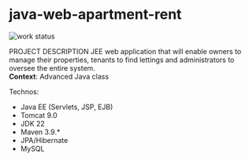 # java-web-apartment-rent

![work status](https://img.shields.io/badge/work-on%20progress-red.svg)

PROJECT DESCRIPTION
JEE web application that will enable owners to manage their properties, tenants to find lettings and administrators to oversee the entire system.  
**Context**: Advanced Java class

Technos:
+ Java EE (Servlets, JSP, EJB)
+ Tomcat 9.0
+ JDK 22
+ Maven 3.9.*
+ JPA/Hibernate
+ MySQL